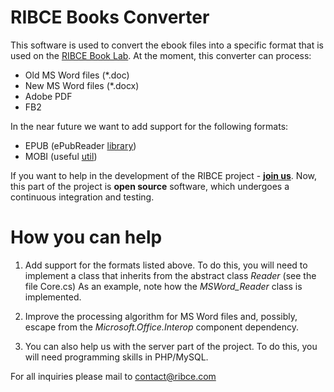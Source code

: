 RIBCE Books Converter
=====================

This software is used to convert the ebook files into a specific format that is used on the [RIBCE Book Lab](http://ribce.com "РИБСИ"). 
At the moment, this converter can process:
- Old MS Word files (*.doc)
- New MS Word files (*.docx)
- Adobe PDF
- FB2

In the near future we want to add support for the following formats: 

- EPUB (ePubReader [library](http://epubreader.codeplex.com/ "ePubReader on Codeplex"))
- MOBI (useful [util](http://www.mobileread.com/forums/showthread.php?t=185565 "Mobi Metadata Reader .Net (C# / .Net 4.0)"))

If you want to help in the development of the RIBCE project - [**join us**](http://ribce.com "РИБСИ").
Now, this part of the project is **open source** software, which undergoes a continuous integration and testing. 

How you can help
======================= 

1) Add support for the formats listed above. To do this, you will need to implement a class that inherits from the abstract class *Reader* (see the file Core.cs) As an example, note how the *MSWord_Reader* class is implemented. 

2) Improve the processing algorithm for MS Word files and, possibly, escape from the *Microsoft.Office.Interop* component dependency.

3) You can also help us with the server part of the project. To do this, you will need programming skills in PHP/MySQL.

For all inquiries please mail to contact@ribce.com
